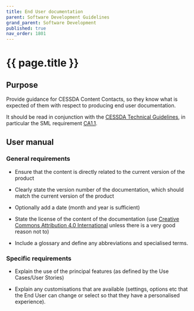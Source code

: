 ```yaml
---
title: End User documentation
parent: Software Development Guidelines
grand_parent: Software Development
published: true
nav_order: 1801
---
```

# {{ page.title }}

## Purpose

Provide guidance for CESSDA Content Contacts,
so they know what is expected of them with respect to producing end user documentation.

It should be read in conjunction with the
[CESSDA Technical Guidelines](https://docs.tech.cessda.eu), in particular the SML requirement
[CA1.1](https://docs.tech.cessda.eu/sml/ca1-documentation.html#ca11-end-user-documentation).

## User manual

### General requirements

- Ensure that the content is directly related to the current version of the product

- Clearly state the version number of the documentation, which should match the current version of the product

- Optionally add a date (month and year is sufficient)

- State the license of the content of the documentation
    (use [Creative Commons Attribution 4.0 International](https://creativecommons.org/licenses/by/4.0/)
    unless there is a very good reason not to)

- Include a glossary and define any abbreviations and specialised terms.

### Specific requirements

- Explain the use of the principal features (as defined by the Use Cases/User Stories)

- Explain any customisations that are available
    (settings, options etc that the End User can change or select so that they have a personalised experience).
